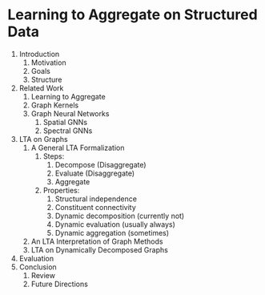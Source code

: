 # Learning to Aggregate on Structured Data

1. Introduction
   1. Motivation
   2. Goals
   3. Structure
2. Related Work
   1. Learning to Aggregate
   2. Graph Kernels
   1. Graph Neural Networks
      1. Spatial GNNs
      2. Spectral GNNs
3. LTA on Graphs
   1. A General LTA Formalization
      1. Steps:
         1. Decompose (Disaggregate)
         2. Evaluate  (Disaggregate)
         3. Aggregate
      2. Properties:
         1. Structural independence
         2. Constituent connectivity
         3. Dynamic decomposition (currently not)
         4. Dynamic evaluation (usually always)
         5. Dynamic aggregation (sometimes)
   2. An LTA Interpretation of Graph Methods 
   3. LTA on Dynamically Decomposed Graphs
4. Evaluation
5. Conclusion
   1. Review
   2. Future Directions

